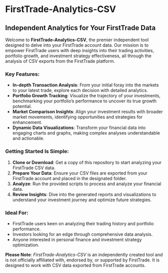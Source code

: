 # FirstTrade-Analytics-CSV
## Independent Analytics for Your FirstTrade Data

Welcome to **FirstTrade-Analytics-CSV**, the premier independent tool designed to delve into your FirstTrade account data. Our mission is to empower FirstTrade users with deep insights into their trading activities, portfolio growth, and investment strategy effectiveness, all through the analysis of CSV exports from the FirstTrade platform.

### Key Features:
- **In-depth Transaction Analysis**: From your initial foray into the markets to your latest trade, explore each decision with detailed analytics.
- **Portfolio Growth Tracking**: Visualize the trajectory of your investments, benchmarking your portfolio’s performance to uncover its true growth potential.
- **Market Comparison Insights**: Align your investment results with broader market movements, identifying opportunities and strategies for enhancement.
- **Dynamic Data Visualizations**: Transform your financial data into engaging charts and graphs, making complex analyses understandable and actionable.

### Getting Started Is Simple:
1. **Clone or Download**: Get a copy of this repository to start analyzing your FirstTrade CSV data.
2. **Prepare Your Data**: Ensure your CSV files are exported from your FirstTrade account and placed in the designated folder.
3. **Analyze**: Run the provided scripts to process and analyze your financial data.
4. **Review Insights**: Dive into the generated reports and visualizations to understand your investment journey and optimize future strategies.

### Ideal For:
- FirstTrade users keen on analyzing their trading history and portfolio performance.
- Investors looking for an edge through comprehensive data analysis.
- Anyone interested in personal finance and investment strategy optimization.

**Please Note**: *FirstTrade-Analytics-CSV* is an independently created tool and is not officially affiliated with, endorsed by, or supported by FirstTrade. It is designed to work with CSV data exported from FirstTrade accounts.
